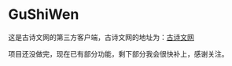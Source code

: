 # GuShiWen  

这是古诗文网的第三方客户端，古诗文网的地址为：[古诗文网](http://www.gushiwen.org)  

项目还没做完，现在已有部分功能，剩下部分我会很快补上，感谢关注。